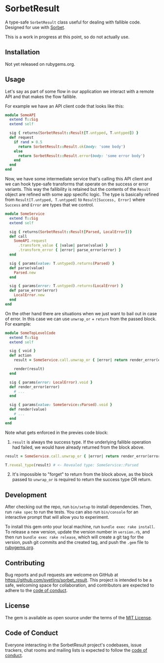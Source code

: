 # SorbetResult

A type-safe `SorbetResult` class useful for dealing with fallible code. Designed for use with [Sorbet](https://sorbet.org/).

This is a work in progress at this point, so do not actually use.

## Installation

Not yet released on rubygems.org.

## Usage

Let's say as part of some flow in our application we interact with a remote API and that makes the flow fallible.

For example we have an API client code that looks like this:

```ruby
module SomeAPI
  extend T::Sig
  extend self

  sig { returns(SorbetResult::Result[T.untyped, T.untyped]) }
  def request
    if rand > 0.5
      return SorbetResult::Result.ok(body: 'some body')
    else
      return SorbetResult::Result.error(body: 'some error body')
    end
  end
end
```

Now, we have some intermediate service that's calling this API client and we can hook type-safe transforms that operate on the success or error variants. This way the fallibility is retained but the contents of the `Result` object are refined with some app specific logic. The type is basically refined from `Result[T.untyped, T.untyped]` to `Result[Success, Error]` where `Success` and `Error` are types that we control.

```ruby
module SomeService
  extend T::Sig
  extend self

  sig { returns(SorbetResult::Result[Parsed, LocalError])}
  def call
    SomeAPI.request
      .transform_value { |value| parse(value) }
      .transform_error { |error| parse_error(error) }
  end

  sig { params(value: T.untyped).returns(Parsed) }
  def parse(value)
    Parsed.new
  end

  sig { params(error: T.untyped).returns(LocalError) }
  def parse_error(error)
    LocalError.new
  end
end
```

On the other hand there are situations when we just want to bail out in case of error. In this case we can use `unwrap_or` + `return` from the passed block. For example:

```ruby
module SomeTopLevelCode
  extend T::Sig
  extend self

  sig { void }
  def action
    result = SomeService.call.unwrap_or { |error| return render_error(error) }

    render(result)
  end

  sig { params(error: LocalError).void }
  def render_error(error)
    # ...
  end

  sig { params(value: SomeService::Parsed).void }
  def render(value)
    # ...
  end
end
```

Note what gets enforced in the previes code block:

1. `result` is always the success type. If the underlying fallible operation had failed, we would have already returned from the block above.

```ruby
result = SomeService.call.unwrap_or { |error| return render_error(error) }

T.reveal_type(result) # <- Revealed type: SomeService::Parsed
```

2. It's impossible to "forget" to return from the block above, as the block passed to `unwrap_or` is required to return the success type OR return.

## Development

After checking out the repo, run `bin/setup` to install dependencies. Then, run `rake spec` to run the tests. You can also run `bin/console` for an interactive prompt that will allow you to experiment.

To install this gem onto your local machine, run `bundle exec rake install`. To release a new version, update the version number in `version.rb`, and then run `bundle exec rake release`, which will create a git tag for the version, push git commits and the created tag, and push the `.gem` file to [rubygems.org](https://rubygems.org).

## Contributing

Bug reports and pull requests are welcome on GitHub at https://github.com/svetlins/sorbet_result. This project is intended to be a safe, welcoming space for collaboration, and contributors are expected to adhere to the [code of conduct](https://github.com/[USERNAME]/sorbet_result/blob/main/CODE_OF_CONDUCT.md).

## License

The gem is available as open source under the terms of the [MIT License](https://opensource.org/licenses/MIT).

## Code of Conduct

Everyone interacting in the SorbetResult project's codebases, issue trackers, chat rooms and mailing lists is expected to follow the [code of conduct](https://github.com/[USERNAME]/sorbet_result/blob/main/CODE_OF_CONDUCT.md).
